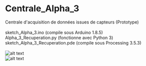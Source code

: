 # Centrale_Alpha_3
Centrale d'acquisition de données issues de capteurs (Prototype)<br>
<br>
sketch_Alpha_3.ino (compile sous Arduino 1.8.5)<br>
Alpha_3_Recuperation.py (fonctionne avec Python 3)
sketch_Alpha_3_Recuperation.pde (compile sous Processing 3.5.3)<br>
<br>
![alt text](http://entropie.org/3615/wp-content/uploads/2019/05/DSC_8851-1680x1116.jpg)<br>
![alt text](http://entropie.org/3615/wp-content/uploads/2019/05/DSC_8862-1680x1116.jpg)<br>
